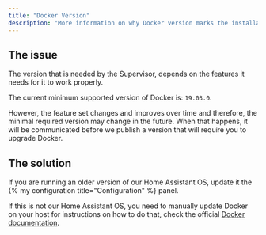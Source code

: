 ```yaml
---
title: "Docker Version"
description: "More information on why Docker version marks the installation as unsupported."
---
```


## The issue

The version that is needed by the Supervisor, depends on the features it needs
for it to work properly.

The current minimum supported version of Docker is: `19.03.0`.

However, the feature set changes and improves over time and therefore, the minimal
required version may change in the future. When that happens, it will be communicated
before we publish a version that will require you to upgrade Docker.

## The solution

If you are running an older version of our Home Assistant OS, update it the
{% my configuration title="Configuration" %} panel.

If this is not our Home Assistant OS, you need to manually update Docker on your
host for instructions on how to do that, check the official
[Docker documentation](https://docs.docker.com/engine/install/debian/).
